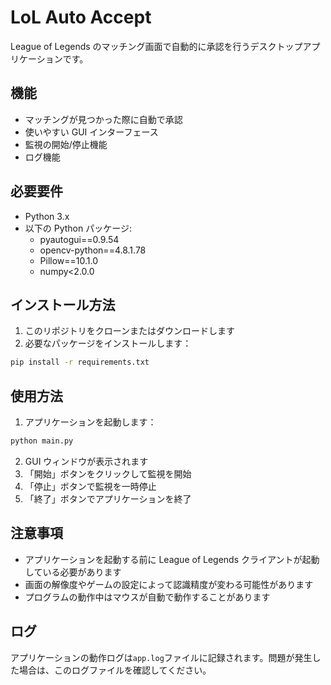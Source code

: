 # LoL Auto Accept

League of Legends のマッチング画面で自動的に承認を行うデスクトップアプリケーションです。

## 機能

- マッチングが見つかった際に自動で承認
- 使いやすい GUI インターフェース
- 監視の開始/停止機能
- ログ機能

## 必要要件

- Python 3.x
- 以下の Python パッケージ:
  - pyautogui==0.9.54
  - opencv-python==4.8.1.78
  - Pillow==10.1.0
  - numpy<2.0.0

## インストール方法

1. このリポジトリをクローンまたはダウンロードします
2. 必要なパッケージをインストールします：

```bash
pip install -r requirements.txt
```

## 使用方法

1. アプリケーションを起動します：

```bash
python main.py
```

2. GUI ウィンドウが表示されます
3. 「開始」ボタンをクリックして監視を開始
4. 「停止」ボタンで監視を一時停止
5. 「終了」ボタンでアプリケーションを終了

## 注意事項

- アプリケーションを起動する前に League of Legends クライアントが起動している必要があります
- 画面の解像度やゲームの設定によって認識精度が変わる可能性があります
- プログラムの動作中はマウスが自動で動作することがあります

## ログ

アプリケーションの動作ログは`app.log`ファイルに記録されます。問題が発生した場合は、このログファイルを確認してください。
